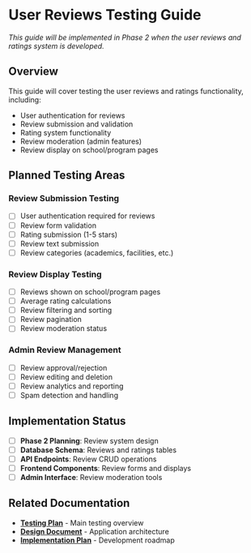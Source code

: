 # User Reviews Testing Guide

*This guide will be implemented in Phase 2 when the user reviews and ratings system is developed.*

## Overview

This guide will cover testing the user reviews and ratings functionality, including:
- User authentication for reviews
- Review submission and validation
- Rating system functionality
- Review moderation (admin features)
- Review display on school/program pages

## Planned Testing Areas

### Review Submission Testing
- [ ] User authentication required for reviews
- [ ] Review form validation
- [ ] Rating submission (1-5 stars)
- [ ] Review text submission
- [ ] Review categories (academics, facilities, etc.)

### Review Display Testing
- [ ] Reviews shown on school/program pages
- [ ] Average rating calculations
- [ ] Review filtering and sorting
- [ ] Review pagination
- [ ] Review moderation status

### Admin Review Management
- [ ] Review approval/rejection
- [ ] Review editing and deletion
- [ ] Review analytics and reporting
- [ ] Spam detection and handling

## Implementation Status

- [ ] **Phase 2 Planning**: Review system design
- [ ] **Database Schema**: Reviews and ratings tables
- [ ] **API Endpoints**: Review CRUD operations
- [ ] **Frontend Components**: Review forms and displays
- [ ] **Admin Interface**: Review moderation tools

## Related Documentation

- **[Testing Plan](./testing-plan.md)** - Main testing overview
- **[Design Document](../design-doc.md)** - Application architecture
- **[Implementation Plan](../implementation-plan.mdc)** - Development roadmap
